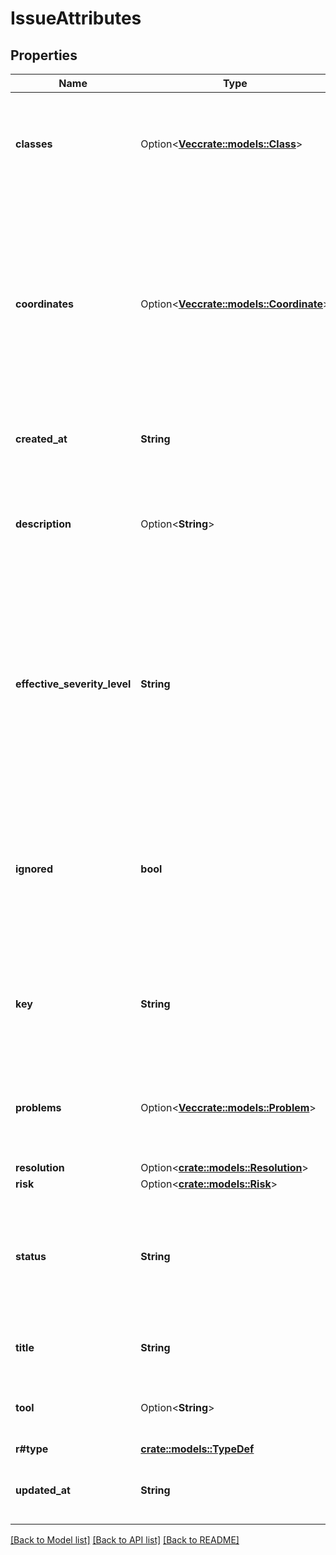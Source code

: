 # IssueAttributes

## Properties

Name | Type | Description | Notes
------------ | ------------- | ------------- | -------------
**classes** | Option<[**Vec<crate::models::Class>**](Class.md)> | A list of details for weakness data, policy, etc that are the class of this issue's source. | [optional]
**coordinates** | Option<[**Vec<crate::models::Coordinate>**](Coordinate.md)> | Where the issue originated, specific to issue type. Details on what code, package, etc introduced the issue. An issue may be caused by more than one coordinate.  | [optional]
**created_at** | **String** | The creation time of this issue. | 
**description** | Option<**String**> | A markdown-formatted optional description of this issue. Links are not permitted. | [optional]
**effective_severity_level** | **String** | The computed effective severity of this issue. This is either the highest level from all included severities, or an overridden value set via group level policy.  | 
**ignored** | **bool** | A flag indicating if the issue is being ignored. Derived from the issue's ignore, which provides more details. | 
**key** | **String** | An opaque key used for uniquely identifying this issue across test runs, within a project. | 
**problems** | Option<[**Vec<crate::models::Problem>**](Problem.md)> | A list of details for vulnerability data, policy, etc that are the source of this issue. | [optional]
**resolution** | Option<[**crate::models::Resolution**](Resolution.md)> |  | [optional]
**risk** | Option<[**crate::models::Risk**](Risk.md)> |  | [optional]
**status** | **String** | The issue's status. Derived from the issue's resolution, which provides more details. | 
**title** | **String** | A human-readable title for this issue. | 
**tool** | Option<**String**> | An opaque identifier for corelating across test runs. | [optional]
**r#type** | [**crate::models::TypeDef**](TypeDef.md) |  | 
**updated_at** | **String** | The time when this issue was last modified. | 

[[Back to Model list]](../README.md#documentation-for-models) [[Back to API list]](../README.md#documentation-for-api-endpoints) [[Back to README]](../README.md)


